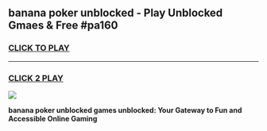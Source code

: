 
## banana poker unblocked - Play Unblocked Gmaes & Free #pa160
<h3>
<a href="https://news.freeplayer.one?title=banana_poker_unblocked&ref=24F">CLICK TO PLAY</a></h3>
<hr>

<h3>
<a href="https://news.freeplayer.one?title=banana_poker_unblocked&ref=24F">CLICK 2 PLAY</a>
  
</h3>

<a href="https://news.freeplayer.one?title=banana_poker_unblocked&ref=24F/"><img src="https://clearcache.store/games.png"></a>


**banana poker unblocked games unblocked: Your Gateway to Fun and Accessible Online Gaming**
